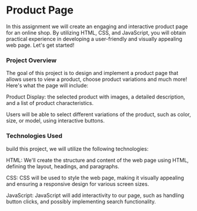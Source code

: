 # Product Page
In this assignment we will create an engaging and interactive product page for an online shop. By utilizing HTML, CSS, and JavaScript, you will obtain practical experience in developing a user-friendly and visually appealing web page. Let's get started!

### Project Overview
The goal of this project is to design and implement a product page that allows users to view a product, choose product variations and much more! Here's what the page will include:

Product Display: the selected product with images, a detailed description, and a list of product characteristics.

Users will be able to select different variations of the product, such as color, size, or model, using interactive buttons.


### Technologies Used

build this project, we will utilize the following technologies:

HTML: We'll create the structure and content of the web page using HTML, defining the layout, headings, and paragraphs.

CSS: CSS will be used to style the web page, making it visually appealing and ensuring a responsive design for various screen sizes.

JavaScript: JavaScript will add interactivity to our page, such as handling button clicks, and possibly implementing search functionality.

